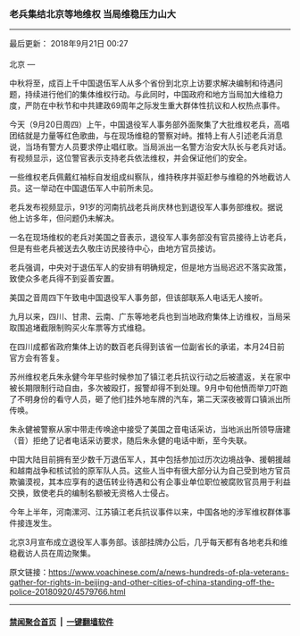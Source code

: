 ### 老兵集结北京等地维权 当局维稳压力山大
------------------------

<div class="published">
 <span class="date" title="中国时间">
  <time datetime="2018-09-21T00:27:00+08:00">
   最后更新： 2018年9月21日 00:27
  </time>
 </span>
</div>
<br/>
<div class="wsw">
 <span class="dateline">
  北京 —
 </span>
 <p>
  中秋将至，成百上千中国退伍军人从多个省份到北京上访要求解决编制和待遇问题，持续进行他们的集体维权行动。与此同时，中国政府和地方当局加大维稳力度，严防在中秋节和中共建政69周年之际发生重大群体性抗议和人权热点事件。
 </p>
 <p>
  今天（9月20日周四）上午，中国退役军人事务部外面聚集了大批维权老兵，高唱团结就是力量等红色歌曲，与在现场维稳的警察对峙。推特上有人引述老兵消息说，当场有警方人员要求停止唱红歌。当局派出一名警方治安大队长与老兵对话。有视频显示，这位警官表示支持老兵依法维权，并会保证他们的安全。
 </p>
 <p>
  一些维权老兵佩戴红袖标自发组成纠察队，维持秩序并驱赶参与维稳的外地截访人员。这一举动在中国退伍军人中前所未见。
 </p>
 <p>
  老兵发布视频显示，91岁的河南抗战老兵尚庆林也到退役军人事务部维权。据说他上访多年，但问题仍未解决。
 </p>
 <p>
  一名在现场维权的老兵对美国之音表示，退役军人事务部没有官员接待上访老兵，但是有些老兵被送去久敬庄访民接待中心，由地方官员接访。
 </p>
 <p>
  老兵强调，中央对于退伍军人的安排有明确规定，但是地方当局迟迟不落实政策，致使众多老兵得不到妥善安置。
 </p>
 <p>
  美国之音周四下午致电中国退役军人事务部，但该部联系人电话无人接听。
 </p>
 <p>
  九月以来，四川、甘肃、云南、广东等地老兵也到当地政府集体上访维权，当局采取围追堵截限制购买火车票等方式维稳。
 </p>
 <p>
  在四川成都省政府集体上访的数百老兵得到该省一位副省长的承诺，本月24日前官方会有答复。
 </p>
 <p>
  苏州维权老兵朱永健今年早些时候参加了镇江老兵抗议行动之后被遣返，关在家中被长期限制行动自由，多次被殴打，报警却得不到处理。9月中旬他愤而举刀吓跑了不明身份的看守人员，砸了他们挂外地车牌的汽车，第二天深夜被胥口镇派出所传唤。
 </p>
 <p>
  朱永健被警察从家中带走传唤途中接受了美国之音电话采访，当地派出所领导唐建（音）拒绝了记者电话采访要求，随后朱永健的电话中断，至今失联。
 </p>
 <p>
  中国大陆目前拥有至少数千万退伍军人，其中包括参加过历次边境战争、援朝援越和越南战争和核试验的原军队人员。这些人当中有很大部分认为自己受到地方官员欺骗漠视，其本应享有的退伍转业待遇和公有企事业单位职位被腐败官员用于利益交换，致使老兵的编制名额被无资格人士侵占。
 </p>
 <p>
  今年上半年，河南漯河、江苏镇江老兵抗议事件以来，中国各地的涉军维权群体事件接连发生。
 </p>
 <p>
  北京3月宣布成立退役军人事务部。该部挂牌办公后，几乎每天都有各地老兵和维稳截访人员在周边聚集。
 </p>
</div>

原文链接：https://www.voachinese.com/a/news-hundreds-of-pla-veterans-gather-for-rights-in-beijing-and-other-cities-of-china-standing-off-the-police-20180920/4579766.html


------------------------
#### [禁闻聚合首页](https://github.com/gfw-breaker/banned-news/blob/master/README.md) &nbsp;|&nbsp;  [一键翻墙软件](https://github.com/gfw-breaker/nogfw/blob/master/README.md)